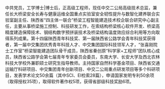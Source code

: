 中共党员，工学博士|博士后，正高级工程师，现任中交二公局高级技术总监，兼任长大桥梁安全长寿与健康运维全国重点实验室安全韧性提升与数智化建养联合实验室副主任、陕西省“四主体一联合”桥梁工程智能建造技术校企联合研究中心副主任，主要从事桥梁施工控制、科技研发工作，在索结构桥梁核心软件开发、桥梁高精度建造保障技术、钢结构数字预拼装技术及桥梁结构温度效应综合利用等方向取得系列成果。第十四届陕西青年科技奖、第一届陕西省公路学会青年科技奖获得者，第一届中交集团优秀青年科技人才、中交集团国际科技领军人才，“张喜刚院士工作室”桥梁智能建造团队骨干成员，陕西省秦创原“科学家+工程师”团队核心成员，陕西省公路学会第七届青年专家委员会委员，东南大学、长安大学及西北农林科技大学校外兼职硕士研究生指导教师。主持国家自然科学基金项目、陕西省交通运输厅科研项目、中交集团青年创新项目、中交二公局重点研发项目等多个科研项目，发表学术论文50余篇（其中SCI、EI检索28篇），申请国家发明专利50余项（取得授权35项），取得软件著作权5项，获得省部级科技奖励6项。
